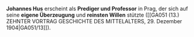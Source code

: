 
**Johannes Hus** erscheint als **Prediger und Professor** in Prag, der sich auf seine **eigene Überzeugung** und **reinsten Willen** stützte ([[GA051 (13.) ZEHNTER VORTRAG GESCHICHTE DES MITTELALTERS, 29. Dezember 1904|GA051/13]]).
